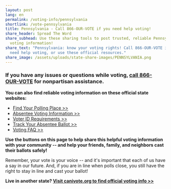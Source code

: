 ```yaml
---
layout: post
lang: en
permalink: /voting-info/pennsylvania
shortlink: /vote-pennsylvania
title: Pennsylvania - Call 866-OUR-VOTE if you need help voting!
share_header: Spread The Word
share_subhead: Use these sharing tools to post trusted, reliable Pennsylvania
  voting information!
share_text: "Pennsylvania: know your voting rights! Call 866-OUR-VOTE if you
  need help voting, or use these official resources."
share_image: /assets/uploads/state-share-images/PENNSYLVANIA.png
---
```

### **If you have any issues or questions while voting, [call 866-OUR-VOTE](tel:8666878683) for nonpartisan assistance.**

**You can also find reliable voting information on these official state websites:**

* [Find Your Polling Place >>](https://www.pavoterservices.pa.gov/Pages/PollingPlaceInfo.aspx)
* [Absentee Voting Information >>](http://www.votespa.com/en-us/voting-and-elections/types-of-voting/Pages/Absentee-Ballot.aspx)
* [Voter ID Requirements >>](https://www.votespa.com/Register-to-Vote/Pages/Voter-ID-for-First-Time-Voters.aspx)
* [Track Your Absentee Ballot >>](https://www.pavoterservices.pa.gov/pages/ballottracking.aspx)
* [Voting FAQ >>](https://docs.google.com/document/d/1ESRWIHasvB6II8nMTdrJESMFpM2PbHQr9EIJ6gfLUbs/)

**Use the buttons on this page to help share this helpful voting information with your community -- and help your friends, family, and neighbors cast their ballots safely!**

Remember, your vote is your voice -- and it's important that each of us have a say in our future. And, if you are in line when polls close, you still have the right to stay in line and cast your ballot!

**Live in another state? [Visit canivote.org to find official voting info >>](https://canivote.org)**